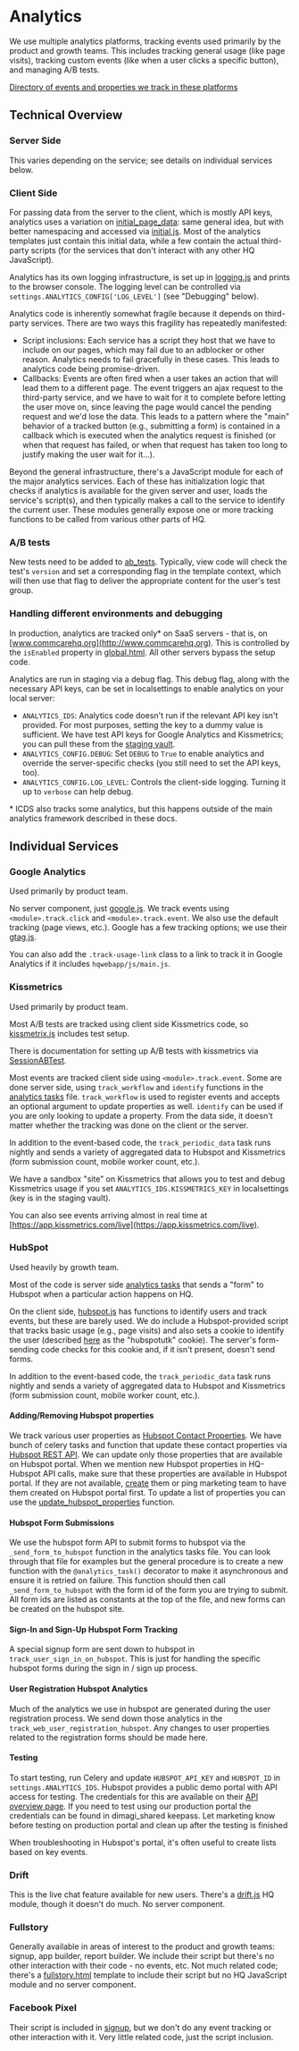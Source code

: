 # Analytics
We use multiple analytics platforms, tracking events used primarily by the product and growth teams. This includes tracking general usage (like page visits), tracking custom events (like when a user clicks a specific button), and managing A/B tests.

[Directory of events and properties we track in these platforms](https://docs.google.com/spreadsheets/d/1frMdFeznNcMAIyMW3pG3zes6mmY03UG67HyMUHXlb-s/edit#gid=1804103672)

## Technical Overview

### Server Side

This varies depending on the service; see details on individual services below.

### Client Side

For passing data from the server to the client, which is mostly API keys, analytics uses a variation on [initial_page_data](https://github.com/dimagi/js-guide/blob/master/integration-patterns.md): same general idea, but with better namespacing and accessed via [initial.js](https://github.com/dimagi/commcare-hq/blob/master/corehq/apps/analytics/static/analytix/js/initial.js). Most of the analytics templates just contain this initial data, while a few contain the actual third-party scripts (for the services that don't interact with any other HQ JavaScript).

Analytics has its own logging infrastructure, is set up in [logging.js](https://github.com/dimagi/commcare-hq/blob/master/corehq/apps/analytics/static/analytix/js/logging.js) and prints to the browser console. The logging level can be controlled via `settings.ANALYTICS_CONFIG['LOG_LEVEL']` (see "Debugging" below).

Analytics code is inherently somewhat fragile because it depends on third-party services. There are two ways this fragility has repeatedly manifested:
- Script inclusions: Each service has a script they host that we have to include on our pages, which may fail due to an adblocker or other reason. Analytics needs to fail gracefully in these cases. This leads to analytics code being promise-driven.
- Callbacks: Events are often fired when a user takes an action that will lead them to a different page. The event triggers an ajax request to the third-party service, and we have to wait for it to complete before letting the user move on, since leaving the page would cancel the pending request and we'd lose the data. This leads to a pattern where the "main" behavior of a tracked button (e.g., submitting a form) is contained in a callback which is executed when the analytics request is finished (or when that request has failed, or when that request has taken too long to justify making the user wait for it...).

Beyond the general infrastructure, there's a JavaScript module for each of the major analytics services. Each of these has initialization logic that checks if analytics is available for the given server and user, loads the service's script(s), and then typically makes a call to the service to identify the current user. These modules generally expose one or more tracking functions to be called from various other parts of HQ.

### A/B tests

New tests need to be added to [ab_tests](https://github.com/dimagi/commcare-hq/blob/master/corehq/apps/analytics/ab_tests.py). Typically, view code will check the test's `version` and set a corresponding flag in the template context, which will then use that flag to deliver the appropriate content for the user's test group.

### Handling different environments and debugging

In production, analytics are tracked only\* on SaaS servers - that is, on [www.commcarehq.org](http://www.commcarehq.org). This is controlled by the `isEnabled` property in [global.html](https://github.com/dimagi/commcare-hq/blob/master/corehq/apps/analytics/templates/analytics/initial/global.html). All other servers bypass the setup code.

Analytics are run in staging via a debug flag. This debug flag, along with the necessary API keys, can be set in localsettings to enable analytics on your local server:
- `ANALYTICS_IDS`: Analytics code doesn't run if the relevant API key isn't provided. For most purposes, setting the key to a dummy value is sufficient. We have test API keys for Google Analytics and Kissmetrics; you can pull these from the [staging vault](https://github.com/dimagi/commcare-cloud/tree/master/src/commcare_cloud/ansible/README.md#managing-secrets-with-vault).
- `ANALYTICS_CONFIG.DEBUG`: Set `DEBUG` to `True` to enable analytics and override the server-specific checks (you still need to set the API keys, too).
- `ANALYTICS_CONFIG.LOG_LEVEL`: Controls the client-side logging. Turning it up to `verbose` can help debug.

\* ICDS also tracks some analytics, but this happens outside of the main analytics framework described in these docs.

## Individual Services

### Google Analytics

Used primarily by product team.

No server component, just [google.js](https://github.com/dimagi/commcare-hq/blob/master/corehq/apps/analytics/static/analytix/js/google.js). We track events using `<module>.track.click` and `<module>.track.event`. We also use the default tracking (page views, etc.). Google has a few tracking options; we use their [gtag.js](https://developers.google.com/analytics/devguides/collection/gtagjs/).

You can also add the `.track-usage-link` class to a link to track it in Google Analytics if it includes `hqwebapp/js/main.js`.

### Kissmetrics

Used primarily by product team.

Most A/B tests are tracked using client side Kissmetrics code, so [kissmetrix.js](https://github.com/dimagi/commcare-hq/blob/master/corehq/apps/analytics/static/analytix/js/kissmetrix.js) includes test setup.

There is documentation for setting up A/B tests with kissmetrics via [SessionABTest](https://github.com/dimagi/commcare-hq/blob/master/corehq/apps/analytics/ab_tests.py).

Most events are tracked client side using `<module>.track.event`. Some are done server side, using `track_workflow` and `identify` functions in the [analytics tasks](https://github.com/dimagi/commcare-hq/blob/master/corehq/apps/analytics/tasks.py) file. `track_workflow` is used to register events and accepts an optional argument to update properties as well. `identify` can be used if you are only looking to update a property. From the data side, it doesn't matter whether the tracking was done on the client or the server.

In addition to the event-based code, the `track_periodic_data` task runs nightly and sends a variety of aggregated data to Hubspot and Kissmetrics (form submission count, mobile worker count, etc.).

We have a sandbox "site" on Kissmetrics that allows you to test and debug Kissmetrics usage if you set `ANALYTICS_IDS.KISSMETRICS_KEY` in localsettings (key is in the staging vault).

You can also see events arriving almost in real time at [https://app.kissmetrics.com/live](https://app.kissmetrics.com/live).

### HubSpot

Used heavily by growth team.

Most of the code is server side [analytics tasks](https://github.com/dimagi/commcare-hq/blob/master/corehq/apps/analytics/tasks.py) that sends a "form" to Hubspot when a particular action happens on HQ.

On the client side, [hubspot.js](https://github.com/dimagi/commcare-hq/blob/master/corehq/apps/analytics/static/analytix/js/hubspot.js) has functions to identify users and track events, but these are barely used. We do include a Hubspot-provided script that tracks basic usage (e.g., page visits) and also sets a cookie to identify the user (described [here](https://knowledge.hubspot.com/articles/kcs_article/reports/what-cookies-does-hubspot-set-in-a-visitor-s-browser) as the "hubspotutk" cookie). The server's form-sending code checks for this cookie and, if it isn't present, doesn't send forms.

In addition to the event-based code, the `track_periodic_data` task runs nightly and sends a variety of aggregated data to Hubspot and Kissmetrics (form submission count, mobile worker count, etc.).

#### Adding/Removing Hubspot properties

We track various user properties as [Hubspot Contact Properties](http://knowledge.hubspot.com/contacts-user-guide-v2/how-to-use-contact-and-company-properties). We have bunch of celery tasks and function that update these contact properties via [Hubspot REST API](http://developers.hubspot.com/docs/methods/contacts/create_or_update). We can update only those properties that are available on Hubspot portal. When we mention new Hubspot properties in HQ-Hubspot API calls, make sure that these properties are available in Hubspot portal. If they are not available, [create](http://knowledge.hubspot.com/contacts-user-guide-v2/how-to-create-contact-and-company-properties) them or ping marketing team to have them created on Hubspot portal first. To update a list of properties you can use the [update_hubspot_properties](https://github.com/dimagi/commcare-hq/blob/503f7269c2d52886a3be61728ba6b94dbaf16cf0/corehq/apps/analytics/tasks.py#L254) function.

#### Hubspot Form Submissions
We use the hubspot form API to submit forms to hubspot via the `_send_form_to_hubspot` function in the analytics tasks file. You can look through that file for examples but the general procedure is to create a new function with the `@analytics_task()` decorator to make it asynchronous and ensure it is retried on failure. This function should then call `_send_form_to_hubspot` with the form id of the form you are trying to submit. All form ids are listed as constants at the top of the file, and new forms can be created on the hubspot site.

#### Sign-In and Sign-Up Hubspot Form Tracking
A special signup form are sent down to hubspot in `track_user_sign_in_on_hubspot`. This is just for handling the specific hubspot forms during the sign in / sign up process.

#### User Registration Hubspot Analytics
Much of the analytics we use in hubspot are generated during the user registration process. We send down those analytics in the `track_web_user_registration_hubspot`.
Any changes to user properties related to the registration forms should be made here.

#### Testing

To start testing, run Celery and update `HUBSPOT_API_KEY` and `HUBSPOT_ID` in `settings.ANALYTICS_IDS`. Hubspot provides a public demo portal with API access for testing. The credentials for this are available on their [API overview page](http://developers.hubspot.com/docs/overview). If you need to test using our production portal the credentials can be found in dimagi_shared keepass. Let marketing know before testing on production portal and clean up after the testing is finished

When troubleshooting in Hubspot's portal, it's often useful to create lists based on key events.

### Drift

This is the live chat feature available for new users. There's a [drift.js](https://github.com/dimagi/commcare-hq/blob/master/corehq/apps/analytics/static/analytix/js/drift.js) HQ module, though it doesn't do much. No server component.

### Fullstory

Generally available in areas of interest to the product and growth teams: signup, app builder, report builder. We include their script but there's no other interaction with their code - no events, etc. Not much related code; there's a [fullstory.html](https://github.com/dimagi/commcare-hq/blob/master/corehq/apps/analytics/templates/analytics/fullstory.html) template to include their script but no HQ JavaScript module and no server component.

### Facebook Pixel

Their script is included in [signup](https://github.com/dimagi/commcare-hq/blob/master/corehq/apps/registration/templates/registration/register_new_user.html), but we don't do any event tracking or other interaction with it. Very little related code, just the script inclusion.

